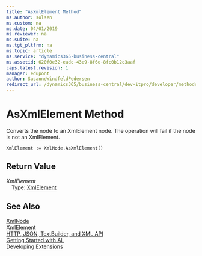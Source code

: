 ```yaml
---
title: "AsXmlElement Method"
ms.author: solsen
ms.custom: na
ms.date: 04/01/2019
ms.reviewer: na
ms.suite: na
ms.tgt_pltfrm: na
ms.topic: article
ms.service: "dynamics365-business-central"
ms.assetid: 620f0e32-eadc-43e9-8f6e-8fc0b12c3aaf
caps.latest.revision: 1
manager: edupont
author: SusanneWindfeldPedersen
redirect_url: /dynamics365/business-central/dev-itpro/developer/methods-auto/library
---
```

<!--This topic is deprected, see redirection URL-->

 

# AsXmlElement Method
Converts the node to an XmlElement node. The operation will fail if the node is not an XmlElement.  
```  
XmlElement := XmlNode.AsXmlElement()  
```  
## Return Value
*XmlElement*  
&emsp;Type: [XmlElement](xmlelement-class.md)  
  
## See Also
[XmlNode](xmlnode-class.md)  
[XmlElement](xmlelement-class.md)  
[HTTP, JSON, TextBuilder, and XML API](../devenv-restapi-overview.md)  
[Getting Started with AL](../devenv-get-started.md)  
[Developing Extensions](../devenv-dev-overview.md)  
